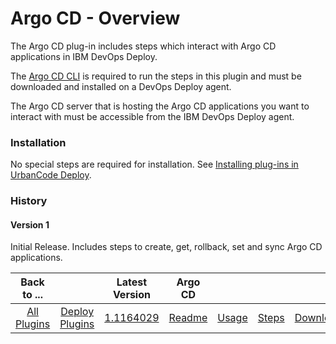 
# Argo CD - Overview

The Argo CD plug-in includes steps which interact with Argo CD applications in IBM DevOps Deploy.

The [Argo CD CLI](https://argo-cd.readthedocs.io/en/stable/cli_installation/) is required to run the steps in this plugin and must be downloaded and installed on a DevOps Deploy agent.

The Argo CD server that is hosting the Argo CD applications you want to interact with must be accessible from the IBM DevOps Deploy agent.

### Installation

No special steps are required for installation. See [Installing plug-ins in UrbanCode Deploy](https://community.ibm.com/community/user/wasdevops/blogs/laurel-dickson-bull1/2022/06/13/install-plugins "Installing plug-ins in UrbanCode Deploy").

### History

#### Version 1

Initial Release. Includes steps to create, get, rollback, set and sync Argo CD applications.


|Back to ...||Latest Version|Argo CD ||||
| :---: | :---: | :---: | :---: | :---: | :---: | :---: |
|[All Plugins](../../index.md)|[Deploy Plugins](../README.md)|[1.1164029](https://raw.githubusercontent.com/UrbanCode/IBM-UCD-PLUGINS/main/files/argocd/ucd-plugins-argocd-1.1164029.zip)|[Readme](README.md)|[Usage](usage.md)|[Steps](steps.md)|[Downloads](downloads.md)|
